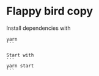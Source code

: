 Flappy bird copy
================

Install dependencies with
````
yarn
```

Start with
```
yarn start
```
